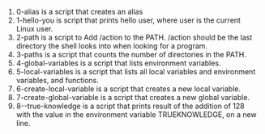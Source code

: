 1. 0-alias is a script that creates an alias
2. 1-hello-you is script that prints hello user, where user is the current Linux user.
3. 2-path is a script to Add /action to the PATH. /action should be the last directory the shell looks into when looking for a program.
4. 3-paths is a script that counts the number of directories in the PATH.
5. 4-global-variables is a script that lists environment variables.
6. 5-local-variables is a script that lists all local variables and environment variables, and functions.
7. 6-create-local-variable is a script that creates a new local variable.
8. 7-create-global-variable is a script that creates a new global variable.
9. 8--true-knowledge is  a script that prints result of the addition of 128 with the value in the environment variable TRUEKNOWLEDGE, on a new line.
